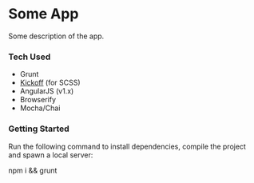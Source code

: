 # Some App
Some description of the app.

### Tech Used
- Grunt
- [Kickoff](https://github.com/TryKickoff/kickoff) (for SCSS)
- AngularJS (v1.x)
- Browserify
- Mocha/Chai

### Getting Started
Run the following command to install dependencies, compile the project and spawn a local server:

npm i && grunt